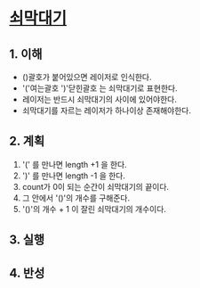 # [쇠막대기](https://programmers.co.kr/learn/courses/30/lessons/42585)

## 1. 이해

- ()괄호가 붙어있으면 레이저로 인식한다.
- '('여는괄호 ')'닫힌괄호 는 쇠막대기로 표현한다.
- 레이저는 반드시 쇠막대기의 사이에 있어야한다.
- 쇠막대기를 자르는 레이저가 하나이상 존재해야한다.

## 2. 계획

1. '(' 를 만나면 length +1 을 한다.
2. ')' 를 만나면 length -1 을 한다.
3. count가 0이 되는 순간이 쇠막대기의 끝이다.
4. 그 안에서 '()'의 개수를 구해준다.
5. '()'의 개수 + 1 이 잘린 쇠막대기의 개수이다.

## 3. 실행

## 4. 반성
